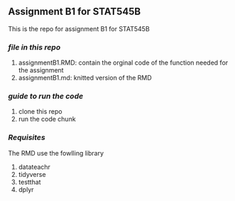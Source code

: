 ## Assignment B1 for STAT545B

This is the repo for assignment B1 for STAT545B

### *file in this repo*

1.  assignmentB1.RMD: contain the orginal code of the function needed for the assignment
2.  assignmentB1.md: knitted version of the RMD

### *guide to run the code*

1.  clone this repo
2.  run the code chunk

### *Requisites*

The RMD use the fowlling library

1.  datateachr
2.  tidyverse
3.  testthat
4.  dplyr
